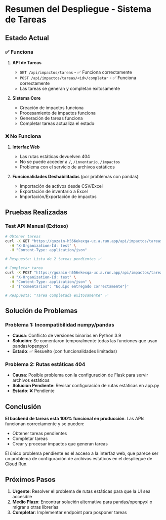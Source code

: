 # Resumen del Despliegue - Sistema de Tareas

## Estado Actual

### ✅ Funciona

1. **API de Tareas**
   - `GET /api/impactos/tareas` - ✅ Funciona correctamente
   - `POST /api/impactos/tareas/<id>/completar` - ✅ Funciona correctamente
   - Las tareas se generan y completan exitosamente

2. **Sistema Core**
   - Creación de impactos funciona
   - Procesamiento de impactos funciona
   - Generación de tareas funciona
   - Completar tareas actualiza el estado

### ❌ No Funciona

1. **Interfaz Web**
   - Las rutas estáticas devuelven 404
   - No se puede acceder a `/`, `/inventario`, `/impactos`
   - Problema con el servicio de archivos estáticos

2. **Funcionalidades Deshabilitadas** (por problemas con pandas)
   - Importación de activos desde CSV/Excel
   - Exportación de inventario a Excel
   - Importación/Exportación de impactos

## Pruebas Realizadas

### Test API Manual (Exitoso)

```bash
# Obtener tareas
curl -X GET "https://gozain-h556ekexqa-uc.a.run.app/api/impactos/tareas" \
  -H "X-Organization-Id: test" \
  -H "Content-Type: application/json"

# Respuesta: Lista de 2 tareas pendientes ✅

# Completar tarea
curl -X POST "https://gozain-h556ekexqa-uc.a.run.app/api/impactos/tareas/0441de57-247c-4a55-bd16-5fab55e3aea9/completar" \
  -H "X-Organization-Id: test" \
  -H "Content-Type: application/json" \
  -d '{"comentarios": "Equipo entregado correctamente"}'

# Respuesta: "Tarea completada exitosamente" ✅
```

## Solución de Problemas

### Problema 1: Incompatibilidad numpy/pandas
- **Causa**: Conflicto de versiones binarias en Python 3.9
- **Solución**: Se comentaron temporalmente todas las funciones que usan pandas/openpyxl
- **Estado**: ✅ Resuelto (con funcionalidades limitadas)

### Problema 2: Rutas estáticas 404
- **Causa**: Posible problema con la configuración de Flask para servir archivos estáticos
- **Solución Pendiente**: Revisar configuración de rutas estáticas en app.py
- **Estado**: ❌ Pendiente

## Conclusión

**El backend de tareas está 100% funcional en producción**. Las APIs funcionan correctamente y se pueden:
- Obtener tareas pendientes
- Completar tareas
- Crear y procesar impactos que generan tareas

El único problema pendiente es el acceso a la interfaz web, que parece ser un problema de configuración de archivos estáticos en el despliegue de Cloud Run.

## Próximos Pasos

1. **Urgente**: Resolver el problema de rutas estáticas para que la UI sea accesible
2. **Medio Plazo**: Encontrar solución alternativa para pandas/openpyxl o migrar a otras librerías
3. **Completar**: Implementar endpoint para posponer tareas
